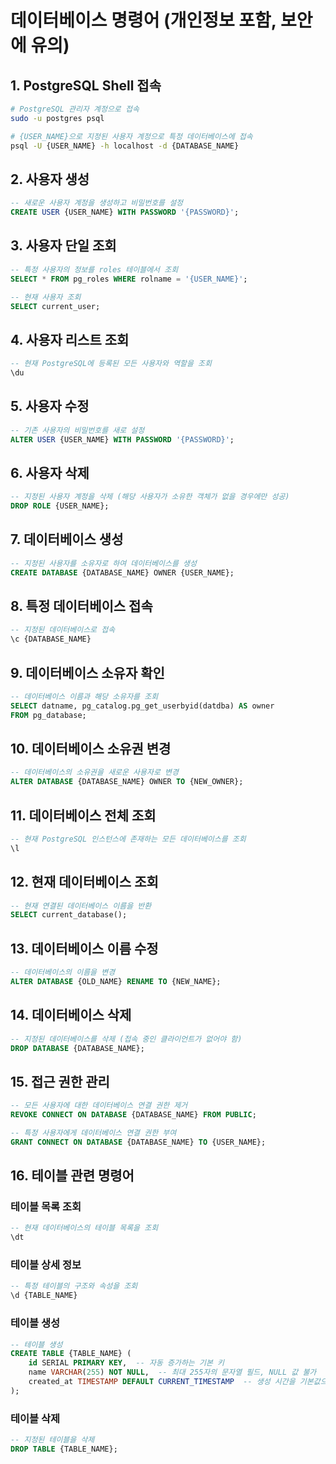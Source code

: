 # 데이터베이스 명령어 (개인정보 포함, 보안에 유의)

## 1. PostgreSQL Shell 접속
```bash
# PostgreSQL 관리자 계정으로 접속
sudo -u postgres psql

# {USER_NAME}으로 지정된 사용자 계정으로 특정 데이터베이스에 접속
psql -U {USER_NAME} -h localhost -d {DATABASE_NAME}  
```

## 2. 사용자 생성
```sql
-- 새로운 사용자 계정을 생성하고 비밀번호를 설정
CREATE USER {USER_NAME} WITH PASSWORD '{PASSWORD}';
```

## 3. 사용자 단일 조회
```sql
-- 특정 사용자의 정보를 roles 테이블에서 조회
SELECT * FROM pg_roles WHERE rolname = '{USER_NAME}';  

-- 현재 사용자 조회
SELECT current_user;
```

## 4. 사용자 리스트 조회
```sql
-- 현재 PostgreSQL에 등록된 모든 사용자와 역할을 조회
\du
```

## 5. 사용자 수정
```sql
-- 기존 사용자의 비밀번호를 새로 설정
ALTER USER {USER_NAME} WITH PASSWORD '{PASSWORD}';
```

## 6. 사용자 삭제
```sql
-- 지정된 사용자 계정을 삭제 (해당 사용자가 소유한 객체가 없을 경우에만 성공)
DROP ROLE {USER_NAME};
```

## 7. 데이터베이스 생성
```sql
-- 지정된 사용자를 소유자로 하여 데이터베이스를 생성
CREATE DATABASE {DATABASE_NAME} OWNER {USER_NAME};
```

## 8. 특정 데이터베이스 접속
```sql
-- 지정된 데이터베이스로 접속
\c {DATABASE_NAME}
```

## 9. 데이터베이스 소유자 확인
```sql
-- 데이터베이스 이름과 해당 소유자를 조회
SELECT datname, pg_catalog.pg_get_userbyid(datdba) AS owner
FROM pg_database;
```

## 10. 데이터베이스 소유권 변경
```sql
-- 데이터베이스의 소유권을 새로운 사용자로 변경
ALTER DATABASE {DATABASE_NAME} OWNER TO {NEW_OWNER};
```

## 11. 데이터베이스 전체 조회
```sql
-- 현재 PostgreSQL 인스턴스에 존재하는 모든 데이터베이스를 조회
\l
```

## 12. 현재 데이터베이스 조회
```sql
-- 현재 연결된 데이터베이스 이름을 반환
SELECT current_database();
```

## 13. 데이터베이스 이름 수정
```sql
-- 데이터베이스의 이름을 변경
ALTER DATABASE {OLD_NAME} RENAME TO {NEW_NAME};
```

## 14. 데이터베이스 삭제
```sql
-- 지정된 데이터베이스를 삭제 (접속 중인 클라이언트가 없어야 함)
DROP DATABASE {DATABASE_NAME};
```

## 15. 접근 권한 관리
```sql
-- 모든 사용자에 대한 데이터베이스 연결 권한 제거
REVOKE CONNECT ON DATABASE {DATABASE_NAME} FROM PUBLIC;

-- 특정 사용자에게 데이터베이스 연결 권한 부여
GRANT CONNECT ON DATABASE {DATABASE_NAME} TO {USER_NAME};
```

## 16. 테이블 관련 명령어
### 테이블 목록 조회
```sql
-- 현재 데이터베이스의 테이블 목록을 조회
\dt
```

### 테이블 상세 정보
```sql
-- 특정 테이블의 구조와 속성을 조회
\d {TABLE_NAME}
```

### 테이블 생성
```sql
-- 테이블 생성
CREATE TABLE {TABLE_NAME} (
    id SERIAL PRIMARY KEY,  -- 자동 증가하는 기본 키
    name VARCHAR(255) NOT NULL,  -- 최대 255자의 문자열 필드, NULL 값 불가
    created_at TIMESTAMP DEFAULT CURRENT_TIMESTAMP  -- 생성 시간을 기본값으로 설정
);
```

### 테이블 삭제
```sql
-- 지정된 테이블을 삭제
DROP TABLE {TABLE_NAME};
```
